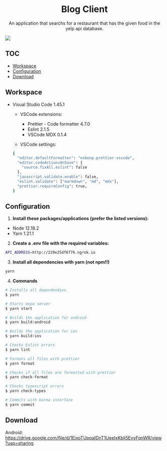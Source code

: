 <h1 align="center">
  Blog Client
</h1>

<p align="center">
  An application that searchs for a restaurant that has the given food in the yelp api database.
</p>

<a align="center" href="./CHANGELOG.md">
  <img src="https://img.shields.io/badge/version-1.0.0-blue" />
</a>

## TOC

- [Workspace](#workspace)
- [Configuration](#configuration)
- [Download](#download)

## Workspace

- Visual Studio Code 1.45.1

  - VSCode extensions:

    - Prettier - Code formatter 4.7.0
    - Eslint 2.1.5
    - VSCode MDX 0.1.4

  - VSCode settings:

  ```sh
  {
    "editor.defaultFormatter": "esbenp.prettier-vscode",
    "editor.codeActionsOnSave": {
      "source.fixAll.eslint": false
    },
    "javascript.validate.enable": false,
    "eslint.validate": ["markdown", "md", "mdx"],
    "prettier.requireConfig": true,
  }
  ```

## Configuration

1. **Install these packages/applications (prefer the listed versions):**

- Node 12.18.2
- Yarn 1.21.1

2. **Create a .env file with the required variables:**

```sh
API_ADDRESS=http://229e25df6f76.ngrok.io
```

3. **Install all dependencies with yarn (not npm!!)**

```sh
yarn
```

4. **Commands**

```bash
# Installs all dependendies
$ yarn

# Starts expo server
$ yarn start

# Builds the application for android
$ yarn build:android

# Builds the application for ios
$ yarn build:ios

# Checks Eslint errors
$ yarn lint

# Formats all files with prettier
$ yarn format

# Checks if all files are formatted with prettier
$ yarn check-format

# Checks typescript errors
$ yarn check-types

# Commits with karma interface
$ yarn commit
```

## Download

Android: <https://drive.google.com/file/d/1EixoTUppaIDnT1UeeIxKbli5EyyFqnWR/view?usp=sharing>
